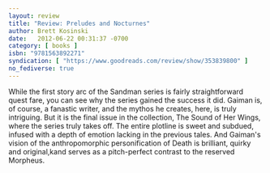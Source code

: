 ```yaml
---
layout: review
title: "Review: Preludes and Nocturnes"
author: Brett Kosinski
date:   2012-06-22 00:31:37 -0700
category: [ books ]
isbn: "9781563892271"
syndication: [ "https://www.goodreads.com/review/show/353839800" ]
no_fediverse: true
---
```


While the first story arc of the Sandman series is fairly straightforward quest fare, you can see why the series gained the success it did. Gaiman is, of course, a fanastic writer, and the mythos he creates, here, is truly intriguing. But it is the final issue in the collection, The Sound of Her Wings, where the series truly takes off. The entire plotline is sweet and subdued, infused with a depth of emotion lacking in the previous tales. And Gaiman's vision of the anthropomorphic personification of Death is brilliant, quirky and original,kand serves as a pitch-perfect contrast to the reserved Morpheus.
